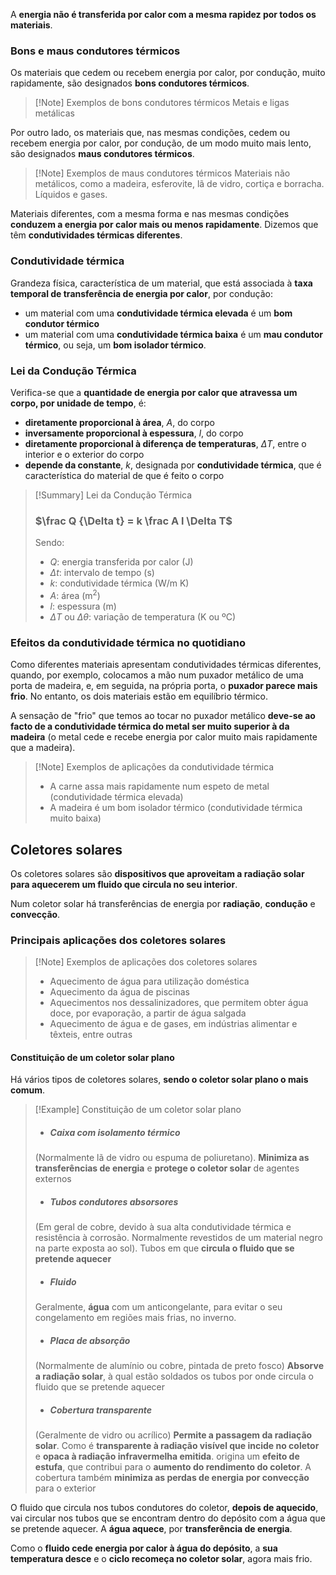 A **energia não é transferida por calor com a mesma rapidez por todos os materiais**.
### Bons e maus condutores térmicos
Os materiais que cedem ou recebem energia por calor, por condução, muito rapidamente, são designados **bons condutores térmicos**.
>[!Note] Exemplos de bons condutores térmicos
>Metais e ligas metálicas

Por outro lado, os materiais que, nas mesmas condições, cedem ou recebem energia por calor, por condução, de um modo muito mais lento, são designados **maus condutores térmicos**.
>[!Note] Exemplos de maus condutores térmicos
>Materiais não metálicos, como a madeira, esferovite, lã de vidro, cortiça e borracha.
>Líquidos e gases.

Materiais diferentes, com a mesma forma e nas mesmas condições **conduzem a energia por calor mais ou menos rapidamente**. Dizemos que têm **condutividades térmicas diferentes**.
### Condutividade térmica
Grandeza física, característica de um material, que está associada à **taxa temporal de transferência de energia por calor**, por condução:
- um material com uma **condutividade térmica elevada** é um **bom condutor térmico**
- um material com uma **condutividade térmica baixa** é um **mau condutor térmico**, ou seja, um **bom isolador térmico**.
### Lei da Condução Térmica
Verifica-se que a **quantidade de energia por calor que atravessa um corpo, por unidade de tempo**, é:
- **diretamente proporcional à área**, $A$, do corpo
- **inversamente proporcional à espessura**, $l$, do corpo
- **diretamente proporcional à diferença de temperaturas**, $\Delta T$, entre o interior e o exterior do corpo
- **depende da constante**, $k$, designada por **condutividade térmica**, que é característica do material de que é feito o corpo
>[!Summary] Lei da Condução Térmica
>### $\frac Q {\Delta t} = k \frac A l \Delta T$
>Sendo:
>- $Q$: energia transferida por calor (J)
>- $\Delta t$: intervalo de tempo (s)
>- $k$: condutividade térmica (W/m K)
>- $A$: área (m$^2$)
>- $l$: espessura (m)
>- $\Delta T$ ou $\Delta \theta$: variação de temperatura (K ou ºC)

### Efeitos da condutividade térmica no quotidiano
Como diferentes materiais apresentam condutividades térmicas diferentes, quando, por exemplo, colocamos a mão num puxador metálico de uma porta de madeira, e, em seguida, na própria porta, o **puxador parece mais frio**. No entanto, os dois materiais estão em equilíbrio térmico.

A sensação de "frio" que temos ao tocar no puxador metálico **deve-se ao facto de a condutividade térmica do metal ser muito superior à da madeira** (o metal cede e recebe energia por calor muito mais rapidamente que a madeira).

>[!Note] Exemplos de aplicações da condutividade térmica
>- A carne assa mais rapidamente num espeto de metal (condutividade térmica elevada)
>- A madeira é um bom isolador térmico (condutividade térmica muito baixa)
## Coletores solares
Os coletores solares são **dispositivos que aproveitam a radiação solar para aquecerem um fluido que circula no seu interior**.

Num coletor solar há transferências de energia por **radiação**, **condução** e **convecção**.
### Principais aplicações dos coletores solares
>[!Note] Exemplos de aplicações dos coletores solares
>- Aquecimento de água para utilização doméstica
>- Aquecimento da água de piscinas
>- Aquecimentos nos dessalinizadores, que permitem obter água doce, por evaporação, a partir de água salgada
>- Aquecimento de água e de gases, em indústrias alimentar e têxteis, entre outras
#### Constituição de um coletor solar plano
Há vários tipos de coletores solares, **sendo o coletor solar plano o mais comum**.

>[!Example] Constituição de um coletor solar plano
>- ##### Caixa com isolamento térmico
>  (Normalmente lã de vidro ou espuma de poliuretano).
>  **Minimiza as transferências de energia** e **protege o coletor solar** de agentes externos
>- ##### Tubos condutores absorsores
>  (Em geral de cobre, devido à sua alta condutividade térmica e resistência à corrosão. Normalmente revestidos de um material negro na parte exposta ao sol).
>  Tubos em que **circula o fluido que se pretende aquecer**
>- ##### Fluido
>  Geralmente, **água** com um anticongelante, para evitar o seu congelamento em regiões mais frias, no inverno.
>- ##### Placa de absorção
>  (Normalmente de alumínio ou cobre, pintada de preto fosco)
>  **Absorve a radiação solar**, à qual estão soldados os tubos por onde circula o fluido que se pretende aquecer
>- ##### Cobertura transparente
>  (Geralmente de vidro ou acrílico)
>  **Permite a passagem da radiação solar**. Como é **transparente à radiação visível que incide no coletor** e **opaca à radiação infravermelha emitida**. origina um **efeito de estufa**, que contribui para o **aumento do rendimento do coletor**.
>  A cobertura também **minimiza as perdas de energia por convecção** para o exterior

O fluido que circula nos tubos condutores do coletor, **depois de aquecido**, vai circular nos tubos que se encontram dentro do depósito com a água que se pretende aquecer. A **água aquece**, por **transferência de energia**.

Como o **fluido cede energia por calor à água do depósito**, a **sua temperatura desce** e o **ciclo recomeça no coletor solar**, agora mais frio.